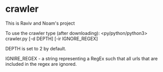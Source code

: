 # crawler

This is Raviv and Noam's project

To use the crawler type (after downloading): <py/python/python3> crawler.py [-d DEPTH] [-ir IGNORE_REGEX]

DEPTH is set to 2 by default.

IGNIRE_REGEX - a string representing a RegEx such that all urls that are included in the regex are ignored.
